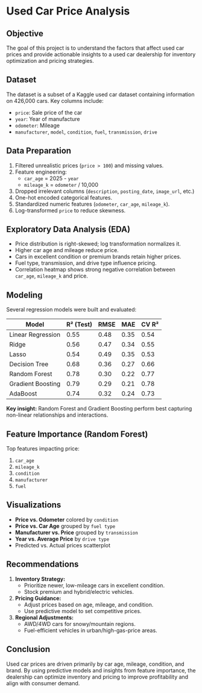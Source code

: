 # Used Car Price Analysis

## Objective
The goal of this project is to understand the factors that affect used car prices and provide actionable insights to a used car dealership for inventory optimization and pricing strategies.

## Dataset
The dataset is a subset of a Kaggle used car dataset containing information on 426,000 cars. Key columns include:
- `price`: Sale price of the car
- `year`: Year of manufacture
- `odometer`: Mileage
- `manufacturer`, `model`, `condition`, `fuel`, `transmission`, `drive`

## Data Preparation
1. Filtered unrealistic prices (`price > 100`) and missing values.
2. Feature engineering:
   - `car_age` = 2025 - `year`
   - `mileage_k` = `odometer` / 10,000
3. Dropped irrelevant columns (`description`, `posting_date`, `image_url`, etc.)
4. One-hot encoded categorical features.
5. Standardized numeric features (`odometer`, `car_age`, `mileage_k`).
6. Log-transformed `price` to reduce skewness.

## Exploratory Data Analysis (EDA)
- Price distribution is right-skewed; log transformation normalizes it.
- Higher car age and mileage reduce price.
- Cars in excellent condition or premium brands retain higher prices.
- Fuel type, transmission, and drive type influence pricing.
- Correlation heatmap shows strong negative correlation between `car_age`, `mileage_k` and price.

## Modeling
Several regression models were built and evaluated:

| Model                 | R² (Test) | RMSE  | MAE   | CV R² |
|-----------------------|------------|-------|-------|-------|
| Linear Regression     | 0.55       | 0.48  | 0.35  | 0.54  |
| Ridge                 | 0.56       | 0.47  | 0.34  | 0.55  |
| Lasso                 | 0.54       | 0.49  | 0.35  | 0.53  |
| Decision Tree         | 0.68       | 0.36  | 0.27  | 0.66  |
| Random Forest         | 0.78       | 0.30  | 0.22  | 0.77  |
| Gradient Boosting     | 0.79       | 0.29  | 0.21  | 0.78  |
| AdaBoost              | 0.74       | 0.32  | 0.24  | 0.73  |

**Key insight:** Random Forest and Gradient Boosting perform best capturing non-linear relationships and interactions.

## Feature Importance (Random Forest)
Top features impacting price:
1. `car_age`
2. `mileage_k`
3. `condition`
4. `manufacturer`
5. `fuel`

## Visualizations
- **Price vs. Odometer** colored by `condition`
- **Price vs. Car Age** grouped by `fuel type`
- **Manufacturer vs. Price** grouped by `transmission`
- **Year vs. Average Price** by `drive type`
- Predicted vs. Actual prices scatterplot

## Recommendations
1. **Inventory Strategy:**
   - Prioritize newer, low-mileage cars in excellent condition.
   - Stock premium and hybrid/electric vehicles.
2. **Pricing Guidance:**
   - Adjust prices based on age, mileage, and condition.
   - Use predictive model to set competitive prices.
3. **Regional Adjustments:**
   - AWD/4WD cars for snowy/mountain regions.
   - Fuel-efficient vehicles in urban/high-gas-price areas.

## Conclusion
Used car prices are driven primarily by car age, mileage, condition, and brand. By using predictive models and insights from feature importance, the dealership can optimize inventory and pricing to improve profitability and align with consumer demand.

